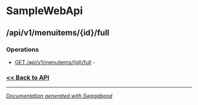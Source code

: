 
# SampleWebApi

## /api/v1/menuitems/{id}/full

### Operations

* [GET /api/v1/menuitems/{id}/full](../operations/GetApiv1Menuitemsidfull.md) -  

 






### [<< Back to API](../SampleWebApi.Readme.md)

*** 

*[Documentation generated with Swagabond](https://github.com/jordanbleu/swagabond)*
